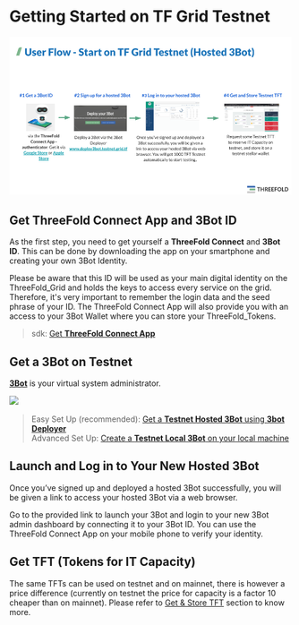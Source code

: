# Getting Started on TF Grid Testnet

![](img/get_started_testnet.png)

## Get ThreeFold Connect App and 3Bot ID

As the first step, you need to get yourself a **ThreeFold Connect** and **3Bot ID**. This can be done by downloading the app on your smartphone and creating your own 3Bot Identity.

Please be aware that this ID will be used as your main digital identity on the ThreeFold_Grid and holds the keys to access every service on the grid. Therefore, it's very important to remember the login data and the seed phrase of your ID. The ThreeFold Connect App will also provide you with an access to your 3Bot Wallet where you can store your ThreeFold_Tokens.

> sdk: [Get **ThreeFold Connect App**](threefold_connect_install)

## Get a 3Bot on Testnet

[**3Bot**](testnet_3bot) is your virtual system administrator.

![](img/hosted3bot.png)

> Easy Set Up (recommended): [Get a **Testnet Hosted 3Bot** using **3bot Deployer**](3bot_deployer) <BR>
> Advanced Set Up: [Create a **Testnet Local 3Bot** on your local machine](3bot_local_install)

## Launch and Log in to Your New Hosted 3Bot

Once you’ve signed up and deployed a hosted 3Bot successfully, you will be given a link to access your hosted 3Bot via a web browser.

Go to the provided link to launch your 3Bot and login to your new 3Bot admin dashboard by connecting it to your 3Bot ID. You can use the ThreeFold Connect App on your mobile phone to verify your identity.

## Get TFT (Tokens for IT Capacity)

The same TFTs can be used on testnet and on mainnet, there is however a price difference (currently on testnet the price for capacity is a factor 10 cheaper than on mainnet). 
Please refer to [Get & Store TFT](mainnet_gettft) section to know more. 